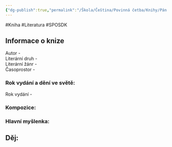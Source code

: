 ```yaml
---
{"dg-publish":true,"permalink":"/Škola/Čeština/Povinná četba/Knihy/Pán Prstenů/","created":"2023-11-28T12:00:27.884+01:00","updated":"2024-03-13T18:23:04.400+01:00"}
---
```


#Kniha #Literatura #SPOSDK
## Informace o knize
Autor -  
Literární druh -  
Literární žánr -  
Časoprostor -
### Rok vydání a dění ve světě:
Rok vydání -
### Kompozice:

### Hlavní myšlenka:

## Děj: